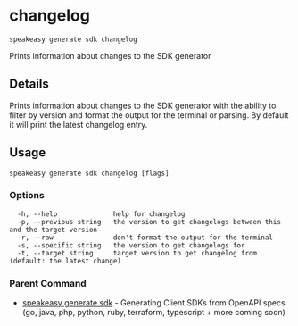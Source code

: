 # changelog  
`speakeasy generate sdk changelog`  


Prints information about changes to the SDK generator  

## Details

Prints information about changes to the SDK generator with the ability to filter by version and format the output for the terminal or parsing. By default it will print the latest changelog entry.

## Usage

```
speakeasy generate sdk changelog [flags]
```

### Options

```
  -h, --help              help for changelog
  -p, --previous string   the version to get changelogs between this and the target version
  -r, --raw               don't format the output for the terminal
  -s, --specific string   the version to get changelogs for
  -t, --target string     target version to get changelog from (default: the latest change)
```

### Parent Command

* [speakeasy generate sdk](README.md)	 - Generating Client SDKs from OpenAPI specs (go, java, php, python, ruby, terraform, typescript + more coming soon)
